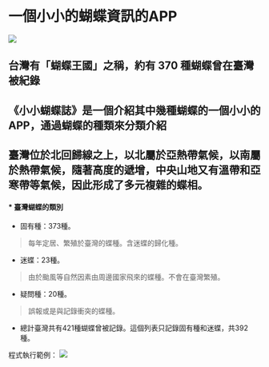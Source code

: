 # 一個小小的蝴蝶資訊的APP
<img src='https://www.ncnu.edu.tw/ncnuweb/units/share/全校共用/web_material/images/banner/banner_9.gif' />


## 台灣有「蝴蝶王國」之稱，約有 370 種蝴蝶曾在臺灣被紀錄
## 《小小蝴蝶誌》是一個介紹其中幾種蝴蝶的一個小小的APP，通過蝴蝶的種類來分類介紹
## 臺灣位於北回歸線之上，以北屬於亞熱帶氣候，以南屬於熱帶氣候，隨著高度的遞增，中央山地又有溫帶和亞寒帶等氣候，因此形成了多元複雜的蝶相。

#### * 臺灣蝴蝶的類別
+ 固有種：373種。
> 每年定居、繁殖於臺灣的蝶種。含迷蝶的歸化種。
+ 迷蝶：23種。
> 由於颱風等自然因素由周邊國家飛來的蝶種。不會在臺灣繁殖。
+ 疑問種：20種。
> 誤報或是與記錄衝突的蝶種。
+ 總計臺灣共有421種蝴蝶曾被記錄。這個列表只記錄固有種和迷蝶，共392種。

程式執行範例：
<img src='https://github.com/ivan922114/ios-NCNU-mid/blob/master/圖片/1.png' />
